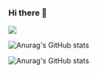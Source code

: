 ### Hi there 👋

<img src="https://img.shields.io/badge/kjptts2241@gmail.com-FF0000?style=flat-square&logo=Gmail&logoColor=white"/>

![Anurag's GitHub stats](https://github-readme-stats.vercel.app/api?username=kjptts2241&show_icons=true&theme=default)

<!--
**kjptts2241/kjptts2241** is a ✨ _special_ ✨ repository because its `README.md` (this file) appears on your GitHub profile.

Here are some ideas to get you started:

- 🔭 I’m currently working on ...
- 🌱 I’m currently learning ...
- 👯 I’m looking to collaborate on ...
- 🤔 I’m looking for help with ...
- 💬 Ask me about ...
- 📫 How to reach me: ...
- 😄 Pronouns: ...
- ⚡ Fun fact: ...
-->


![Anurag's GitHub stats](https://github-readme-stats.vercel.app/api?username=kjptts2241&show_icons=true&theme=radical)
